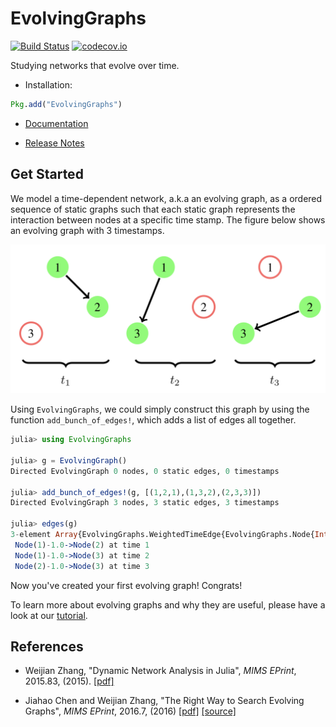 # EvolvingGraphs

[![Build Status](https://travis-ci.org/EtymoIO/EvolvingGraphs.jl.svg?branch=master)](https://travis-ci.org/EtymoIO/EvolvingGraphs.jl)
[![codecov.io](https://codecov.io/github/EtymoIO/EvolvingGraphs.jl/coverage.svg?branch=master)](https://codecov.io/github/EtymoIO/EvolvingGraphs.jl?branch=master)

Studying networks that evolve over time.

* Installation:

```julia
Pkg.add("EvolvingGraphs")
```

* [Documentation](https://etymoio.github.io/EvolvingGraphs.jl/latest)

* [Release Notes](https://github.com/weijianzhang/EvolvingGraphs.jl/blob/master/NEWS.md)


## Get Started

We model a time-dependent network, a.k.a an evolving graph, as a ordered sequence of static graphs such that each static graph represents the interaction between nodes at a specific time stamp. The figure below shows an evolving graph with 3 timestamps.

![simple evolving graph](docs/src/eg.png)

Using `EvolvingGraphs`, we could simply construct this graph by using the function
`add_bunch_of_edges!`, which adds a list of edges all together.

```julia
julia> using EvolvingGraphs

julia> g = EvolvingGraph()
Directed EvolvingGraph 0 nodes, 0 static edges, 0 timestamps

julia> add_bunch_of_edges!(g, [(1,2,1),(1,3,2),(2,3,3)])
Directed EvolvingGraph 3 nodes, 3 static edges, 3 timestamps

julia> edges(g)
3-element Array{EvolvingGraphs.WeightedTimeEdge{EvolvingGraphs.Node{Int64},Int64,Float64},1}:
 Node(1)-1.0->Node(2) at time 1
 Node(1)-1.0->Node(3) at time 2
 Node(2)-1.0->Node(3) at time 3
```

Now you've created your first evolving graph! Congrats!

To learn more about evolving graphs and why they are useful, please have a look at our [tutorial](https://etymoio.github.io/EvolvingGraphs.jl/latest/examples.html).


## References

- Weijian Zhang,
  "Dynamic Network Analysis in Julia",
  *MIMS EPrint*, 2015.83, (2015).
  [[pdf]](http://eprints.ma.man.ac.uk/2376/01/covered/MIMS_ep2015_83.pdf)

- Jiahao Chen and Weijian Zhang,
  "The Right Way to Search Evolving Graphs",
  *MIMS EPrint*, 2016.7, (2016)
  [[pdf]](http://eprints.ma.man.ac.uk/2445/01/covered/MIMS_ep2016_7.pdf)
  [[source]](https://github.com/jiahao/paper-evolving-graphs1)
